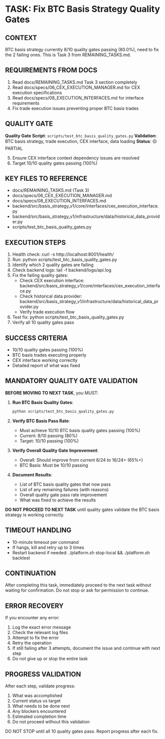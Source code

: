 # TASK: Fix BTC Basis Strategy Quality Gates

## CONTEXT
BTC basis strategy currently 8/10 quality gates passing (80.0%), need to fix the 2 failing ones. This is Task 3 from REMAINING_TASKS.md.

## REQUIREMENTS FROM DOCS
1) Read docs/REMAINING_TASKS.md Task 3 section completely
2) Read docs/specs/06_CEX_EXECUTION_MANAGER.md for CEX execution specifications
3) Read docs/specs/08_EXECUTION_INTERFACES.md for interface requirements
4) Fix trade execution issues preventing proper BTC basis trades
## QUALITY GATE
**Quality Gate Script**: `scripts/test_btc_basis_quality_gates.py`
**Validation**: BTC basis strategy, trade execution, CEX interface, data loading
**Status**: 🟡 PARTIAL

5) Ensure CEX interface context dependency issues are resolved
6) Target 10/10 quality gates passing (100%)

## KEY FILES TO REFERENCE
- docs/REMAINING_TASKS.md (Task 3)
- docs/specs/06_CEX_EXECUTION_MANAGER.md
- docs/specs/08_EXECUTION_INTERFACES.md
- backend/src/basis_strategy_v1/core/interfaces/cex_execution_interface.py
- backend/src/basis_strategy_v1/infrastructure/data/historical_data_provider.py
- scripts/test_btc_basis_quality_gates.py

## EXECUTION STEPS
1) Health check: curl -s http://localhost:8001/health/
2) Run: python scripts/test_btc_basis_quality_gates.py
3) Identify which 2 quality gates are failing
4) Check backend logs: tail -f backend/logs/api.log
5) Fix the failing quality gates:
   - Check CEX execution interface: backend/src/basis_strategy_v1/core/interfaces/cex_execution_interface.py
   - Check historical data provider: backend/src/basis_strategy_v1/infrastructure/data/historical_data_provider.py
   - Verify trade execution flow
6) Test fix: python scripts/test_btc_basis_quality_gates.py
7) Verify all 10 quality gates pass

## SUCCESS CRITERIA
- 10/10 quality gates passing (100%)
- BTC basis trades executing properly
- CEX interface working correctly
- Detailed report of what was fixed

## MANDATORY QUALITY GATE VALIDATION
**BEFORE MOVING TO NEXT TASK**, you MUST:

1. **Run BTC Basis Quality Gates**:
   ```bash
   python scripts/test_btc_basis_quality_gates.py
   ```

2. **Verify BTC Basis Pass Rate**:
   - Must achieve 10/10 BTC basis quality gates passing (100%)
   - Current: 8/10 passing (80%)
   - Target: 10/10 passing (100%)

3. **Verify Overall Quality Gate Improvement**:
   - Overall: Should improve from current 8/24 to 16/24+ (65%+)
   - BTC Basis: Must be 10/10 passing

4. **Document Results**:
   - List of BTC basis quality gates that now pass
   - List of any remaining failures (with reasons)
   - Overall quality gate pass rate improvement
   - What was fixed to achieve the results

**DO NOT PROCEED TO NEXT TASK** until quality gates validate the BTC basis strategy is working correctly.

## TIMEOUT HANDLING
- 10-minute timeout per command
- If hangs, kill and retry up to 3 times
- Restart backend if needed: ./platform.sh stop-local && ./platform.sh backtest

## CONTINUATION
After completing this task, immediately proceed to the next task without waiting for confirmation. Do not stop or ask for permission to continue.

## ERROR RECOVERY
If you encounter any error:
1) Log the exact error message
2) Check the relevant log files
3) Attempt to fix the error
4) Retry the operation
5) If still failing after 3 attempts, document the issue and continue with next step
6) Do not give up or stop the entire task

## PROGRESS VALIDATION
After each step, validate progress:
1) What was accomplished
2) Current status vs target
3) What needs to be done next
4) Any blockers encountered
5) Estimated completion time
6) Do not proceed without this validation

DO NOT STOP until all 10 quality gates pass. Report progress after each fix.
